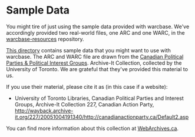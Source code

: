 # Sample Data

You might tire of just using the sample data provided with warcbase. We've accordingly provided two real-world files, one ARC and one WARC, in the [warcbase-resources](https://github.com/lintool/warcbase-resources) repository.

[This directory](https://github.com/lintool/warcbase-resources/tree/master/Sample-Data) contains sample data that you might want to use with warcbase. The ARC and WARC file are drawn from the [Canadian Political Parties & Political Interest Groups](https://archive-it.org/collections/227). Archive-It Collection, collected by the University of Toronto. We are grateful that they've provided this material to us.

If you use their material, please cite it as (in this case if a website):

- University of Toronto Libraries, Canadian Political Parties and Interest Groups, Archive-It Collection 227, Canadian Action Party, http://wayback.archive-it.org/227/20051004191340/http://canadianactionparty.ca/Default2.asp

You can find more information about this collection at [WebArchives.ca](http://webarchives.ca/).
